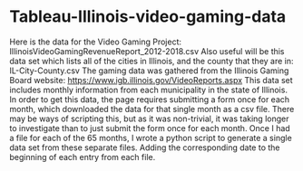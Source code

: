 # Tableau-Illinois-video-gaming-data
Here is the data for the Video Gaming Project: IllinoisVideoGamingRevenueReport_2012-2018.csv   Also useful will be this data set which lists all of the cities in Illinois, and the county that they are in: IL-City-County.csv   The gaming data was gathered from the Illinois Gaming Board website: https://www.igb.illinois.gov/VideoReports.aspx  This data set includes monthly information from each municipality in the state of Illinois. In order to get this data,  the page requires submitting a form once for each month, which downloaded the data for that single month as a csv file.  There may be ways of scripting this, but as it was non-trivial, it was taking longer to investigate than to just submit the form once for each month.   Once I had a file for each of the 65 months, I wrote a python script to generate a single data set from these separate files.  Adding the corresponding date to the beginning of each entry from each file.
